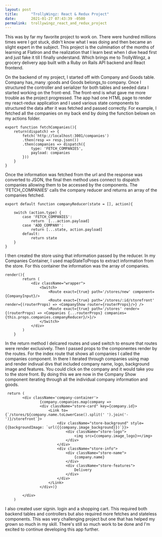 ```yaml
---
layout: post
title:      "TrollyWingz: React & Redux Project"
date:       2021-01-27 07:43:39 -0500
permalink:  trollywingz_react_and_redux_project
---
```



This was by far my favorite project to work on. There were hundred millions times were I got stuck, didn't know what I was doing and then became an slight expert in the subject. This project is the culmination of the months of learning at Flatiron and the realization that I learn best when I dive head first and just fake it till I finally understand. Which brings me to TrollyWingz, a grocery delivery app built with a Ruby on Rails API backend and React frontend. 

On the backend of my project, I started off with Company and Goods table. Company has_many :goods and Goods belongs_to company. Once I structured the controller and serializer for both tables and seeded data I started working on the front-end. The front-end is what gave me more trouble as the project progressed. The app had one HTML page to render my  react-redux application and  I used various state components to structured the data after it was fetched and passed correctly. For example, I fetched all the companies on my back end by doing the function belown on my actions folder. 

```
export function fetchCompanies(){ 
    return(dispatch) => {
        fetch('http://localhost:3001/companies')
        .then(resp => resp.json())
        .then(companies => dispatch({
            type: 'FETCH_COMPANIES', 
            payload: companies
        }))
    }
}
```

Once the information was fetched from the url and the response was converted to JSON, the final then method uses  connect to dispatch companies allowing them to be accessed by the components. The 'FETCH_COMPANIES' calls the company reducer and returns an array of the companies fetched. 

```
export default function companyReducer(state = [], action){
    
    switch (action.type) {
        case 'FETCH_COMPANIES':
            return  [...action.payload]
        case 'ADD_COMPANY':
            return [...state, action.payload]
        default:
            return state 
    }
}
```

I then created the store using that information passed by the reducer. In my Companies Container, I used mapStateToProps to extract information from the store. For this container the information was the array of companies. 

```
render(){
        return (
            <div className="wrapper">
                <Switch>
                    <Route exact={true} path='/stores/new' component={CompanyInput}/>
                    <Route exact={true} path='/stores/:id/storefront' render={(routerProps) => <CompanyShow router={routerProps}/>} />
                    <Route exact={true} path='/stores' render={(routerProps) => <Companies {...routerProps} companies={this.props.companies.companyReducer}/>}/>
                </Switch>
            </div>
        )
    }
```

In the return method I delcared routes and used switch to ensure that routes were render exclusively. Then I passed props to the componentes render by the routes. For the index route that shows  all companies I called the companies component.  In there I iterated through companies using map and render indivual divs that included company name, logo, background image and features. You could click on the company and it would take you to the store front. By doing this we are now in the Company Show component iterating through all the individual company information and goods. 

```
 return (
        <div className='company-container'>
                {company.companies.map(company =>
                <div className="store-card" key={company.id}>
                    <Link to={`/stores/${company.name.toLowerCase().split(' ').join('-')}/storefront`}>
                        <div className="store-background" style={{backgroundImage: `url({{company.image_background}})`}}>
                            <div className="store-logo">
                                <img src={company.image_logo}></img>
                            </div>
                        </div>
                        <div className="store-info">
                            <div className="store-name">
                                {company.name}
                            </div>
                            <div className="store-features">
                                Delivery
                            </div>
                        </div>
                    </Link>
                </div>)}
           
        </div>
    )
```

I also created user signin. login and a shopping cart. This required both backend tables and controllers but also required more fetches and stateless components. This was very challenging project but one that has helped my grown so much in my skill. There's still so much work to be done and I'm excited to continue developing this app further. 
